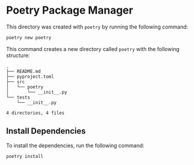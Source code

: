 # Poetry Package Manager

This directory was created with `poetry` by running the following command:

```bash
poetry new poetry
```

This command creates a new directory called `poetry` with the following structure:

```text
.
├── README.md
├── pyproject.toml
├── src
│   └── poetry
│       └── __init__.py
└── tests
    └── __init__.py

4 directories, 4 files
```

## Install Dependencies

To install the dependencies, run the following command:

```bash
poetry install
```
